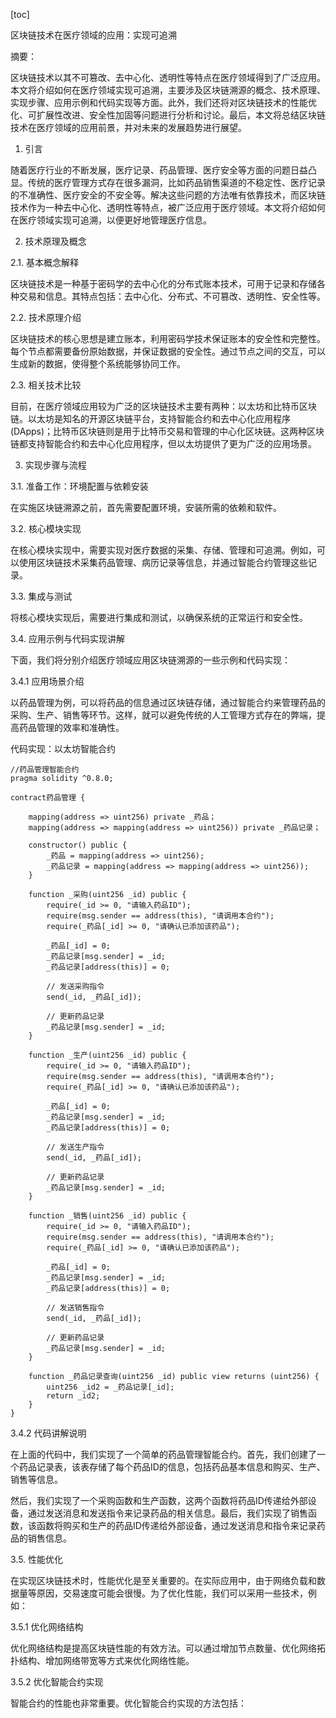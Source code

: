 
[toc]                    
                
                
区块链技术在医疗领域的应用：实现可追溯

摘要：

区块链技术以其不可篡改、去中心化、透明性等特点在医疗领域得到了广泛应用。本文将介绍如何在医疗领域实现可追溯，主要涉及区块链溯源的概念、技术原理、实现步骤、应用示例和代码实现等方面。此外，我们还将对区块链技术的性能优化、可扩展性改进、安全性加固等问题进行分析和讨论。最后，本文将总结区块链技术在医疗领域的应用前景，并对未来的发展趋势进行展望。

1. 引言

随着医疗行业的不断发展，医疗记录、药品管理、医疗安全等方面的问题日益凸显。传统的医疗管理方式存在很多漏洞，比如药品销售渠道的不稳定性、医疗记录的不准确性、医疗安全的不安全等。解决这些问题的方法唯有依靠技术，而区块链技术作为一种去中心化、透明性等特点，被广泛应用于医疗领域。本文将介绍如何在医疗领域实现可追溯，以便更好地管理医疗信息。

2. 技术原理及概念

2.1. 基本概念解释

区块链技术是一种基于密码学的去中心化的分布式账本技术，可用于记录和存储各种交易和信息。其特点包括：去中心化、分布式、不可篡改、透明性、安全性等。

2.2. 技术原理介绍

区块链技术的核心思想是建立账本，利用密码学技术保证账本的安全性和完整性。每个节点都需要备份原始数据，并保证数据的安全性。通过节点之间的交互，可以生成新的数据，使得整个系统能够协同工作。

2.3. 相关技术比较

目前，在医疗领域应用较为广泛的区块链技术主要有两种：以太坊和比特币区块链。以太坊是知名的开源区块链平台，支持智能合约和去中心化应用程序(DApps)；比特币区块链则是用于比特币交易和管理的中心化区块链。这两种区块链都支持智能合约和去中心化应用程序，但以太坊提供了更为广泛的应用场景。

3. 实现步骤与流程

3.1. 准备工作：环境配置与依赖安装

在实施区块链溯源之前，首先需要配置环境，安装所需的依赖和软件。

3.2. 核心模块实现

在核心模块实现中，需要实现对医疗数据的采集、存储、管理和可追溯。例如，可以使用区块链技术采集药品管理、病历记录等信息，并通过智能合约管理这些记录。

3.3. 集成与测试

将核心模块实现后，需要进行集成和测试，以确保系统的正常运行和安全性。

3.4. 应用示例与代码实现讲解

下面，我们将分别介绍医疗领域应用区块链溯源的一些示例和代码实现：

3.4.1 应用场景介绍

以药品管理为例，可以将药品的信息通过区块链存储，通过智能合约来管理药品的采购、生产、销售等环节。这样，就可以避免传统的人工管理方式存在的弊端，提高药品管理的效率和准确性。

代码实现：以太坊智能合约

```
//药品管理智能合约
pragma solidity ^0.8.0;

contract药品管理 {
    
    mapping(address => uint256) private _药品；
    mapping(address => mapping(address => uint256)) private _药品记录；
    
    constructor() public {
        _药品 = mapping(address => uint256);
        _药品记录 = mapping(address => mapping(address => uint256));
    }
    
    function _采购(uint256 _id) public {
        require(_id >= 0, "请输入药品ID");
        require(msg.sender == address(this), "请调用本合约");
        require(_药品[_id] >= 0, "请确认已添加该药品");
        
        _药品[_id] = 0;
        _药品记录[msg.sender] = _id;
        _药品记录[address(this)] = 0;
        
        // 发送采购指令
        send(_id, _药品[_id]);
        
        // 更新药品记录
        _药品记录[msg.sender] = _id;
    }
    
    function _生产(uint256 _id) public {
        require(_id >= 0, "请输入药品ID");
        require(msg.sender == address(this), "请调用本合约");
        require(_药品[_id] >= 0, "请确认已添加该药品");
        
        _药品[_id] = 0;
        _药品记录[msg.sender] = _id;
        _药品记录[address(this)] = 0;
        
        // 发送生产指令
        send(_id, _药品[_id]);
        
        // 更新药品记录
        _药品记录[msg.sender] = _id;
    }
    
    function _销售(uint256 _id) public {
        require(_id >= 0, "请输入药品ID");
        require(msg.sender == address(this), "请调用本合约");
        require(_药品[_id] >= 0, "请确认已添加该药品");
        
        _药品[_id] = 0;
        _药品记录[msg.sender] = _id;
        _药品记录[address(this)] = 0;
        
        // 发送销售指令
        send(_id, _药品[_id]);
        
        // 更新药品记录
        _药品记录[msg.sender] = _id;
    }
    
    function _药品记录查询(uint256 _id) public view returns (uint256) {
        uint256 _id2 = _药品记录[_id];
        return _id2;
    }
}
```

3.4.2 代码讲解说明

在上面的代码中，我们实现了一个简单的药品管理智能合约。首先，我们创建了一个药品记录表，该表存储了每个药品ID的信息，包括药品基本信息和购买、生产、销售等信息。

然后，我们实现了一个采购函数和生产函数，这两个函数将药品ID传递给外部设备，通过发送消息和发送指令来记录药品的相关信息。最后，我们实现了销售函数，该函数将购买和生产的药品ID传递给外部设备，通过发送消息和指令来记录药品的销售信息。

3.5. 性能优化

在实现区块链技术时，性能优化是至关重要的。在实际应用中，由于网络负载和数据量等原因，交易速度可能会很慢。为了优化性能，我们可以采用一些技术，例如：

3.5.1 优化网络结构

优化网络结构是提高区块链性能的有效方法。可以通过增加节点数量、优化网络拓扑结构、增加网络带宽等方式来优化网络性能。

3.5.2 优化智能合约实现

智能合约的性能也非常重要。优化智能合约实现的方法包括：

